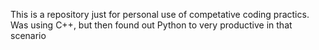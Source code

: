 This is a repository just for personal use of competative coding practics. Was using C++, but then found out Python to very productive in that scenario
